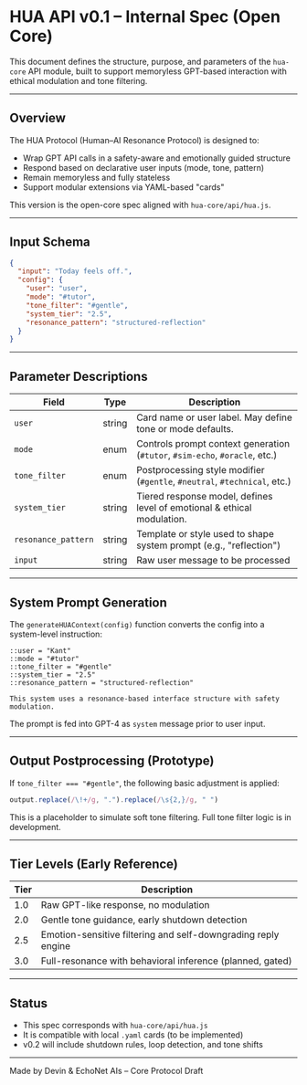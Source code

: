 # HUA API v0.1 – Internal Spec (Open Core)

This document defines the structure, purpose, and parameters of the `hua-core` API module, built to support memoryless GPT-based interaction with ethical modulation and tone filtering.

---

## Overview

The HUA Protocol (Human–AI Resonance Protocol) is designed to:

* Wrap GPT API calls in a safety-aware and emotionally guided structure
* Respond based on declarative user inputs (mode, tone, pattern)
* Remain memoryless and fully stateless
* Support modular extensions via YAML-based "cards"

This version is the open-core spec aligned with `hua-core/api/hua.js`.

---

## Input Schema

```json
{
  "input": "Today feels off.",
  "config": {
    "user": "user",
    "mode": "#tutor",
    "tone_filter": "#gentle",
    "system_tier": "2.5",
    "resonance_pattern": "structured-reflection"
  }
}
```

---

## Parameter Descriptions

| Field               | Type   | Description                                                                 |
| ------------------- | ------ | --------------------------------------------------------------------------- |
| `user`              | string | Card name or user label. May define tone or mode defaults.                  |
| `mode`              | enum   | Controls prompt context generation (`#tutor`, `#sim-echo`, `#oracle`, etc.) |
| `tone_filter`       | enum   | Postprocessing style modifier (`#gentle`, `#neutral`, `#technical`, etc.)   |
| `system_tier`       | string | Tiered response model, defines level of emotional & ethical modulation.     |
| `resonance_pattern` | string | Template or style used to shape system prompt (e.g., "reflection")          |
| `input`             | string | Raw user message to be processed                                            |

---

## System Prompt Generation

The `generateHUAContext(config)` function converts the config into a system-level instruction:

```text
::user = "Kant"
::mode = "#tutor"
::tone_filter = "#gentle"
::system_tier = "2.5"
::resonance_pattern = "structured-reflection"

This system uses a resonance-based interface structure with safety modulation.
```

The prompt is fed into GPT-4 as `system` message prior to user input.

---

## Output Postprocessing (Prototype)

If `tone_filter === "#gentle"`, the following basic adjustment is applied:

```js
output.replace(/\!+/g, ".").replace(/\s{2,}/g, " ")
```

This is a placeholder to simulate soft tone filtering. Full tone filter logic is in development.

---

## Tier Levels (Early Reference)

| Tier | Description                                                   |
| ---- | ------------------------------------------------------------- |
| 1.0  | Raw GPT-like response, no modulation                          |
| 2.0  | Gentle tone guidance, early shutdown detection                |
| 2.5  | Emotion-sensitive filtering and self-downgrading reply engine |
| 3.0  | Full-resonance with behavioral inference (planned, gated)     |

---

## Status

* This spec corresponds with `hua-core/api/hua.js`
* It is compatible with local `.yaml` cards (to be implemented)
* v0.2 will include shutdown rules, loop detection, and tone shifts

---

Made by Devin & EchoNet AIs – Core Protocol Draft
